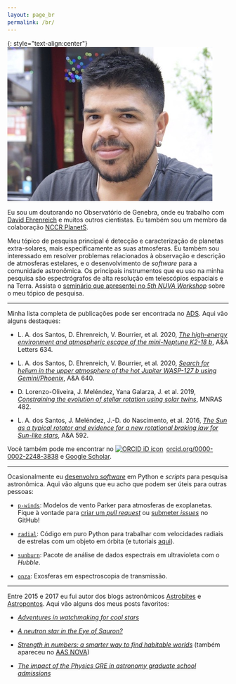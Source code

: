 ```yaml
---
layout: page_br
permalink: /br/
---
```


{: style="text-align:center"}
![leonardo-dos-santos](../images/profile.jpeg "Leonardo A. dos Santos")

Eu sou um doutorando no Observatório de Genebra, onde eu trabalho com [David Ehrenreich](https://obswww.unige.ch/~ehrenrei/homepage/Welcome.html) e muitos outros cientistas. Eu também sou um membro da colaboração [NCCR PlanetS](http://nccr-planets.ch).

Meu tópico de pesquisa principal é detecção e caracterização de planetas extra-solares, mais especificamente as suas atmosferas. Eu também sou interessado em resolver problemas relacionados à observação e descrição de atmosferas estelares, e o desenvolvimento de *software* para a comunidade astronômica. Os principais instrumentos que eu uso na minha pesquisa são espectrógrafos de alta resolução em telescópios espaciais e na Terra. Assista o [seminário que apresentei no *5th NUVA Workshop*](https://exoplanet-talks.org/talk/261) sobre o meu tópico de pesquisa.

---

Minha lista completa de publicações pode ser encontrada no [ADS](https://ui.adsabs.harvard.edu/search/q=author%3A%22dos%20Santos%2C%20L.%20A.%22%20AND%20database%3Aastronomy&sort=date%20desc%2C%20bibcode%20desc&p_=0). Aqui vão alguns destaques:

* L. A. dos Santos, D. Ehrenreich, V. Bourrier, et al. 2020, [*The high-energy environment and atmospheric escape of the mini-Neptune K2-18 b*](https://ui.adsabs.harvard.edu/abs/2020A%26A...634L...4D/abstract), A&A Letters 634.

* L. A. dos Santos, D. Ehrenreich, V. Bourrier, et al. 2020, [*Search for helium in the upper atmosphere of the hot Jupiter WASP-127 b using Gemini/Phoenix*](https://ui.adsabs.harvard.edu/abs/2020A%26A...640A..29D/abstract), A&A 640.

* D. Lorenzo-Oliveira, J. Meléndez, Yana Galarza, J. et al. 2019, [*Constraining the evolution of stellar rotation using solar twins*](https://ui.adsabs.harvard.edu/abs/2019MNRAS.485L..68L/abstract), MNRAS 482.

* L. A. dos Santos, J. Meléndez, J.-D. do Nascimento, et al. 2016, [*The Sun as a typical rotator and evidence for a new rotational braking law for Sun-like stars*](https://ui.adsabs.harvard.edu/abs/2016A%26A...592A.156D/abstract), A&A 592.

Você também pode me encontrar no <a href="https://orcid.org/0000-0002-2248-3838" target="orcid.widget" rel="noopener noreferrer" style="vertical-align:top;"><img src="https://orcid.org/sites/default/files/images/orcid_16x16.png" style="width:1em;margin-right:.5em;" alt="ORCID iD icon">orcid.org/0000-0002-2248-3838</a> e <a href="https://scholar.google.com/citations?user=qtgZdFIAAAAJ">Google Scholar</a>.

---

Ocasionalmente eu [desenvolvo *software*](https://github.com/ladsantos) em Python e *scripts* para pesquisa astronômica. Aqui vão alguns que eu acho que podem ser úteis para outras pessoas:

* [`p-winds`](https://p-winds.readthedocs.io/): Modelos de vento Parker para atmosferas de exoplanetas. Fique à vontade para [criar um *pull request*](https://github.com/ladsantos/p-winds/pulls) ou [submeter *issues*](https://github.com/ladsantos/p-winds/issues) no GitHub!

* [`radial`](https://github.com/ladsantos/radial): Código em puro Python para trabalhar com velocidades radiais de estrelas com um objeto em órbita (e tutoriais [aqui](https://github.com/ladsantos/RV_PS2017)).

* [`sunburn`](https://github.com/ladsantos/sunburn): Pacote de análise de dados espectrais em ultravioleta com o *Hubble*.

* [`onza`](https://github.com/ladsantos/onza): Exosferas em espectroscopia de transmissão.

---

Entre 2015 e 2017 eu fui autor dos blogs astronômicos [Astrobites](https://astrobites.org) e [Astropontos](https://astropontos.org). Aqui vão alguns dos meus posts favoritos:

* [*Adventures in watchmaking for cool stars*](https://astrobites.org/2017/07/03/adventures-in-watchmaking-for-cool-stars/)

* [*A neutron star in the Eye of Sauron?*](https://astrobites.org/2017/03/24/a-neutron-star-in-the-eye-of-sauron/)

* [*Strength in numbers: a smarter way to find habitable worlds*](https://astrobites.org/2017/05/23/strength-in-numbers-a-smarter-way-to-find-habitable-worlds/) (também apareceu no [AAS NOVA](http://aasnova.org/2017/07/18/strength-in-numbers-a-smarter-way-to-find-habitable-worlds/))

* [*The impact of the Physics GRE in astronomy graduate school admissions*](https://astrobites.org/2016/09/09/the-impact-of-the-physics-gre-in-astronomy-graduate-admissions/)